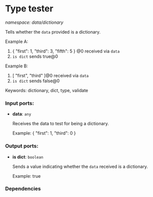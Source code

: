 # Type tester

_namespace: data/dictionary_

Tells whether the `data` provided is a dictionary.

Example A:
1. { "first": 1, "third": 3, "fifth": 5 } @0 received via `data`
4. `is dict` sends true@0

Example B:
1. [ "first", "third" ]@0 received via `data`
4. `is dict` sends false@0

Keywords: dictionary, dict, type, validate

### Input ports:

* __data__: ` any `

    Receives the data to test for being a dictionary.
    
    Example:
    { "first": 1, "third": 0 }

### Output ports:

* __is dict__: ` boolean `

    Sends a value indicating whether the `data` received is a dictionary.
    
    Example:
    true

### Dependencies




